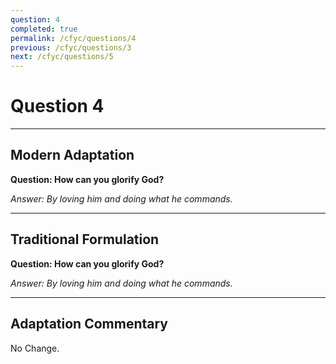 ```yaml
---
question: 4
completed: true
permalink: /cfyc/questions/4
previous: /cfyc/questions/3
next: /cfyc/questions/5
---
```

# Question 4

---
## Modern Adaptation
**Question: How can you glorify God?**

*Answer: By loving him and doing what he commands.*

---
## Traditional Formulation
**Question: How can you glorify God?**

*Answer: By loving him and doing what he commands.*

---
## Adaptation Commentary
No Change.